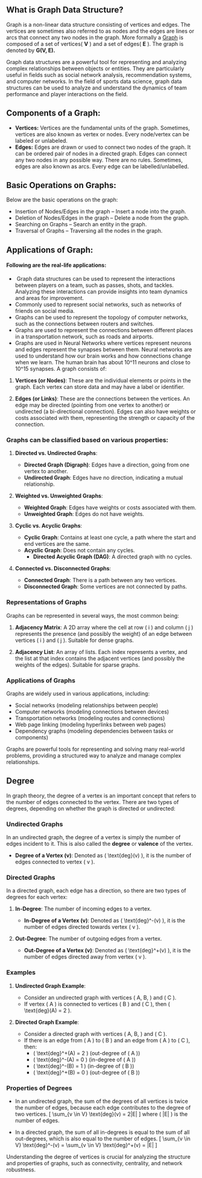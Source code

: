 ## What is Graph Data Structure?

Graph is a non-linear data structure consisting of vertices and edges. The vertices are sometimes also referred to as nodes and the edges are lines or arcs that connect any two nodes in the graph. More formally a [Graph](https://www.geeksforgeeks.org/graph-data-structure-and-algorithms/) is composed of a set of vertices( ****V**** ) and a set of edges( ****E**** ). The graph is denoted by ****G(V, E).****


Graph data structures are a powerful tool for representing and analyzing complex relationships between objects or entities. They are particularly useful in fields such as social network analysis, recommendation systems, and computer networks. In the field of sports data science, graph data structures can be used to analyze and understand the dynamics of team performance and player interactions on the field.

## Components of a Graph:

- ****Vertices:**** Vertices are the fundamental units of the graph. Sometimes, vertices are also known as vertex or nodes. Every node/vertex can be labeled or unlabeled.
- ****Edges:**** Edges are drawn or used to connect two nodes of the graph. It can be ordered pair of nodes in a directed graph. Edges can connect any two nodes in any possible way. There are no rules. Sometimes, edges are also known as arcs. Every edge can be labelled/unlabelled.

## Basic Operations on Graphs:

Below are the basic operations on the graph:

- Insertion of Nodes/Edges in the graph – Insert a node into the graph.
- Deletion of Nodes/Edges in the graph – Delete a node from the graph.
- Searching on Graphs – Search an entity in the graph.
- Traversal of Graphs – Traversing all the nodes in the graph.

## Applications of Graph:

#### Following are the real-life applications:

-  Graph data structures can be used to represent the interactions between players on a team, such as passes, shots, and tackles. Analyzing these interactions can provide insights into team dynamics and areas for improvement.
- Commonly used to represent social networks, such as networks of friends on social media.
- Graphs can be used to represent the topology of computer networks, such as the connections between routers and switches.
- Graphs are used to represent the connections between different places in a transportation network, such as roads and airports.
- Graphs are used in Neural Networks where vertices represent neurons and edges represent the synapses between them. Neural networks are used to understand how our brain works and how connections change when we learn. The human brain has about 10^11 neurons and close to 10^15 synapses.
 A graph consists of:

1. **Vertices (or Nodes)**: These are the individual elements or points in the graph. Each vertex can store data and may have a label or identifier.

2. **Edges (or Links)**: These are the connections between the vertices. An edge may be directed (pointing from one vertex to another) or undirected (a bi-directional connection). Edges can also have weights or costs associated with them, representing the strength or capacity of the connection.

### Graphs can be classified based on various properties:

1. **Directed vs. Undirected Graphs**:
   - **Directed Graph (Digraph)**: Edges have a direction, going from one vertex to another.
   - **Undirected Graph**: Edges have no direction, indicating a mutual relationship.

2. **Weighted vs. Unweighted Graphs**:
   - **Weighted Graph**: Edges have weights or costs associated with them.
   - **Unweighted Graph**: Edges do not have weights.

3. **Cyclic vs. Acyclic Graphs**:
   - **Cyclic Graph**: Contains at least one cycle, a path where the start and end vertices are the same.
   - **Acyclic Graph**: Does not contain any cycles.
     - **Directed Acyclic Graph (DAG)**: A directed graph with no cycles.

4. **Connected vs. Disconnected Graphs**:
   - **Connected Graph**: There is a path between any two vertices.
   - **Disconnected Graph**: Some vertices are not connected by paths.

### Representations of Graphs

Graphs can be represented in several ways, the most common being:

1. **Adjacency Matrix**: A 2D array where the cell at row \( i \) and column \( j \) represents the presence (and possibly the weight) of an edge between vertices \( i \) and \( j \). Suitable for dense graphs.

2. **Adjacency List**: An array of lists. Each index represents a vertex, and the list at that index contains the adjacent vertices (and possibly the weights of the edges). Suitable for sparse graphs.

### Applications of Graphs

Graphs are widely used in various applications, including:
- Social networks (modeling relationships between people)
- Computer networks (modeling connections between devices)
- Transportation networks (modeling routes and connections)
- Web page linking (modeling hyperlinks between web pages)
- Dependency graphs (modeling dependencies between tasks or components)

Graphs are powerful tools for representing and solving many real-world problems, providing a structured way to analyze and manage complex relationships.


## Degree
In graph theory, the degree of a vertex is an important concept that refers to the number of edges connected to the vertex. There are two types of degrees, depending on whether the graph is directed or undirected:

### Undirected Graphs

In an undirected graph, the degree of a vertex is simply the number of edges incident to it. This is also called the **degree** or **valence** of the vertex.

- **Degree of a Vertex (v)**: Denoted as \( \text{deg}(v) \), it is the number of edges connected to vertex \( v \).

### Directed Graphs

In a directed graph, each edge has a direction, so there are two types of degrees for each vertex:

1. **In-Degree**: The number of incoming edges to a vertex.
   - **In-Degree of a Vertex (v)**: Denoted as \( \text{deg}^-(v) \), it is the number of edges directed towards vertex \( v \).

2. **Out-Degree**: The number of outgoing edges from a vertex.
   - **Out-Degree of a Vertex (v)**: Denoted as \( \text{deg}^+(v) \), it is the number of edges directed away from vertex \( v \).

### Examples

1. **Undirected Graph Example**:
   - Consider an undirected graph with vertices \( A, B, \) and \( C \).
   - If vertex \( A \) is connected to vertices \( B \) and \( C \), then \( \text{deg}(A) = 2 \).

2. **Directed Graph Example**:
   - Consider a directed graph with vertices \( A, B, \) and \( C \).
   - If there is an edge from \( A \) to \( B \) and an edge from \( A \) to \( C \), then:
     - \( \text{deg}^+(A) = 2 \) (out-degree of \( A \))
     - \( \text{deg}^-(A) = 0 \) (in-degree of \( A \))
     - \( \text{deg}^-(B) = 1 \) (in-degree of \( B \))
     - \( \text{deg}^+(B) = 0 \) (out-degree of \( B \))

### Properties of Degrees

- In an undirected graph, the sum of the degrees of all vertices is twice the number of edges, because each edge contributes to the degree of two vertices.
  \[
  \sum_{v \in V} \text{deg}(v) = 2|E|
  \]
  where \( |E| \) is the number of edges.

- In a directed graph, the sum of all in-degrees is equal to the sum of all out-degrees, which is also equal to the number of edges.
  \[
  \sum_{v \in V} \text{deg}^-(v) = \sum_{v \in V} \text{deg}^+(v) = |E|
  \]

Understanding the degree of vertices is crucial for analyzing the structure and properties of graphs, such as connectivity, centrality, and network robustness.